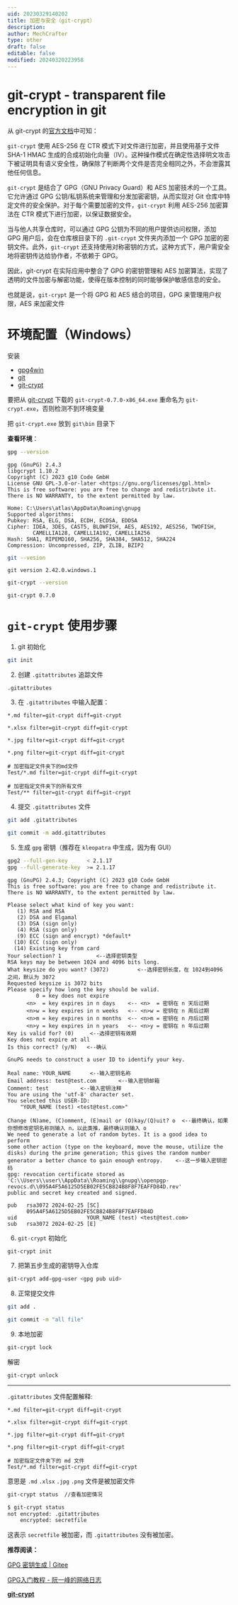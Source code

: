 ```yaml
---
uid: 20230329140202
title: 加密与安全（git-crypt）
description: 
author: MechCrafter
type: other
draft: false
editable: false
modified: 20240320223958
---
```


# git-crypt - transparent file encryption in git

从 git-crypt 的[官方文档](https://github.com/AGWA/git-crypt/blob/master/README.md)中可知：

`git-crypt` 使用 AES-256 在 CTR 模式下对文件进行加密，并且使用基于文件 SHA-1 HMAC 生成的合成初始化向量（IV）。这种操作模式在确定性选择明文攻击下被证明具有语义安全性，确保除了判断两个文件是否完全相同之外，不会泄露其他任何信息。

`git-crypt` 是结合了 GPG（GNU Privacy Guard）和 AES 加密技术的一个工具。它允许通过 GPG 公钥/私钥系统来管理和分发加密密钥，从而实现对 Git 仓库中特定文件的安全保护。对于每个需要加密的文件，`git-crypt` 利用 AES-256 加密算法在 CTR 模式下进行加密，以保证数据安全。

当与他人共享仓库时，可以通过 GPG 公钥为不同的用户提供访问权限，添加 GPG 用户后，会在仓库根目录下的 `.git-crypt` 文件夹内添加一个 GPG 加密的密钥文件。此外，`git-crypt` 还支持使用对称密钥的方式，这种方式下，用户需安全地将密钥传达给协作者，不依赖于 GPG。

因此，git-crypt 在实际应用中整合了 GPG 的密钥管理和 AES 加密算法，实现了透明的文件加密与解密功能，使得在版本控制的同时能够保护敏感信息的安全。

也就是说，`git-crypt` 是一个将 GPG 和 AES 结合的项目，GPG 来管理用户权限，AES 来加密文件

# 环境配置（Windows）

安装

- [gpg4win](https://www.gpg4win.org/)
- [git](https://git-scm.com/)
- [git-crypt](https://github.com/AGWA/git-crypt)

要把从 [git-crypt](https://github.com/AGWA/git-crypt/releases) 下载的 `git-crypt-0.7.0-x86_64.exe` 重命名为 `git-crypt.exe`，否则检测不到环境变量

把 `git-crypt.exe` 放到 `git\bin` 目录下

**查看环境**：

```bash
gpg --version
```
```shell
gpg (GnuPG) 2.4.3
libgcrypt 1.10.2
Copyright (C) 2023 g10 Code GmbH
License GNU GPL-3.0-or-later <https://gnu.org/licenses/gpl.html>
This is free software: you are free to change and redistribute it.
There is NO WARRANTY, to the extent permitted by law.

Home: C:\Users\atlas\AppData\Roaming\gnupg
Supported algorithms:
Pubkey: RSA, ELG, DSA, ECDH, ECDSA, EDDSA
Cipher: IDEA, 3DES, CAST5, BLOWFISH, AES, AES192, AES256, TWOFISH,
        CAMELLIA128, CAMELLIA192, CAMELLIA256
Hash: SHA1, RIPEMD160, SHA256, SHA384, SHA512, SHA224
Compression: Uncompressed, ZIP, ZLIB, BZIP2
```

```bash
git --vesion
```
```shell
git version 2.42.0.windows.1
```
```bash
git-crypt --version
```
```shell
git-crypt 0.7.0
```

# `git-crypt` 使用步骤
1. git 初始化

```bash
git init
```

2. 创建 `.gitattributes` 追踪文件

```
.gitattributes
```

3. 在 `.gitattributes`  中输入配置：

```
*.md filter=git-crypt diff=git-crypt

*.xlsx filter=git-crypt diff=git-crypt

*.jpg filter=git-crypt diff=git-crypt

*.png filter=git-crypt diff=git-crypt

# 加密指定文件夹下的md文件
Test/*.md filter=git-crypt diff=git-crypt

# 加密指定文件夹下的所有文件
Test/** filter=git-crypt diff=git-crypt
```

4. 提交 `.gitattributes` 文件

```bash
git add .gitattributes
```

```bash
git commit -m add.gitattributes
```

5. 生成 `gpg` 密钥（推荐在 `kleopatra` 中生成，因为有 GUI）

```bash
gpg2 --full-gen-key      < 2.1.17
gpg --full-generate-key  >= 2.1.17
```

```shell
gpg (GnuPG) 2.4.3; Copyright (C) 2023 g10 Code GmbH
This is free software: you are free to change and redistribute it.
There is NO WARRANTY, to the extent permitted by law.

Please select what kind of key you want:
   (1) RSA and RSA
   (2) DSA and Elgamal
   (3) DSA (sign only)
   (4) RSA (sign only)
   (9) ECC (sign and encrypt) *default*
  (10) ECC (sign only)
  (14) Existing key from card
Your selection? 1           <--选择密钥类型
RSA keys may be between 1024 and 4096 bits long.
What keysize do you want? (3072)         <--选择密钥长度，在 1024到4096 之间，默认为 3072
Requested keysize is 3072 bits
Please specify how long the key should be valid.
         0 = key does not expire
      <n>  = key expires in n days    <-- <n>  = 密钥在 n 天后过期
      <n>w = key expires in n weeks   <-- <n>w = 密钥在 n 周后过期
      <n>m = key expires in n months  <-- <n>m = 密钥在 n 月后过期
      <n>y = key expires in n years   <-- <n>y = 密钥在 n 年后过期
Key is valid for? (0)     <--选择密钥有效期
Key does not expire at all
Is this correct? (y/N)   <--确认

GnuPG needs to construct a user ID to identify your key.

Real name: YOUR_NAME      <--输入密钥名称
Email address: test@test.com       <--输入密钥邮箱
Comment: test          <--输入密钥注释
You are using the 'utf-8' character set.
You selected this USER-ID:
    "YOUR_NAME (test) <test@test.com>"

Change (N)ame, (C)omment, (E)mail or (O)kay/(Q)uit? o  <--最终确认，如果你想修改密钥名称则输入 n，以此类推，最终确认则输入 o
We need to generate a lot of random bytes. It is a good idea to perform
some other action (type on the keyboard, move the mouse, utilize the
disks) during the prime generation; this gives the random number
generator a better chance to gain enough entropy.    <--这一步输入密钥密码
gpg: revocation certificate stored as 'C:\\Users\\user\\AppData\\Roaming\\gnupg\\openpgp-revocs.d\\095A4F5A6125D5EB02FE5CB824B8F8F7EAFFD84D.rev'
public and secret key created and signed.

pub   rsa3072 2024-02-25 [SC]
      095A4F5A6125D5EB02FE5CB824B8F8F7EAFFD84D
uid                      YOUR_NAME (test) <test@test.com>
sub   rsa3072 2024-02-25 [E]
```

6. `git-crypt` 初始化

```bash
git-crypt init
```

7. 把第五步生成的密钥导入仓库

```bash
git-crypt add-gpg-user <gpg pub uid>
```

8. 正常提交文件

```bash
git add .
```

```bash
git commit -m "all file"
```

9. 本地加密

```bash
git-crypt lock
```
解密

```bash
git-crypt unlock
```
---

`.gitattributes` 文件配置解释:

```
*.md filter=git-crypt diff=git-crypt

*.xlsx filter=git-crypt diff=git-crypt

*.jpg filter=git-crypt diff=git-crypt

*.png filter=git-crypt diff=git-crypt

# 加密指定文件夹下的 md 文件
Test/*.md filter=git-crypt diff=git-crypt
```

意思是 `.md` `.xlsx` `.jpg` `.png` 文件是被加密文件


```bash
git-crypt status  //查看加密情况
```

```bash
$ git-crypt status
not encrypted: .gitattributes
    encrypted: secretfile
```

这表示 `secretfile` 被加密，而 `.gitattributes` 没有被加密。

**推荐阅读：**

[GPG 密钥生成 | Gitee]( https://help.gitee.com/repository/ssh-key/how-to-use-gpg-with-gitee )

[GPG入门教程 - 阮一峰的网络日志 ](https://ruanyifeng.com/blog/2013/07/gpg.html)

**[git-crypt](https://mechcrafter.github.io/2024/03/20/git-crypt-%E6%95%99%E7%A8%8B/)**